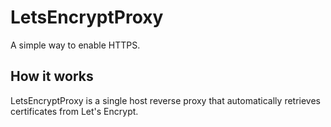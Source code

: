 # LetsEncryptProxy
A simple way to enable HTTPS.

## How it works
LetsEncryptProxy is a single host reverse proxy that automatically retrieves certificates from Let's Encrypt.
